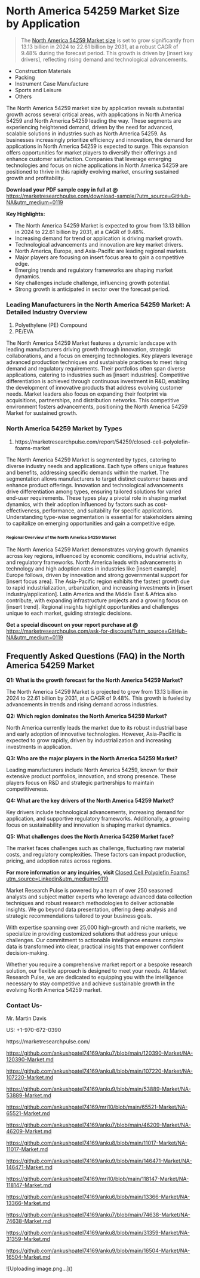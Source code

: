 <h1>North America 54259 Market&nbsp;Size by Application</h1><blockquote><p>The <a href="https://marketresearchpulse.com/download-sample/?utm_source=GitHub-NA&amp;utm_medium=0119">North America 54259 Market size</a> is set to grow significantly from 13.13 billion in 2024 to 22.61 billion by 2031, at a robust CAGR of 9.48% during the forecast period. This growth is driven by [insert key drivers], reflecting rising demand and technological advancements.</p></blockquote><ul><li>Construction Materials<li> Packing<li> Instrument Case Manufacture<li> Sports and Leisure<li> Others</li></ul><p>The North America 54259 market size by application reveals substantial growth across several critical areas, with applications in North America 54259 and North America 54259 leading the way. These segments are experiencing heightened demand, driven by the need for advanced, scalable solutions in industries such as North America 54259. As businesses increasingly prioritize efficiency and innovation, the demand for applications in North America 54259 is expected to surge. This expansion offers opportunities for market players to diversify their offerings and enhance customer satisfaction. Companies that leverage emerging technologies and focus on niche applications in North America 54259 are positioned to thrive in this rapidly evolving market, ensuring sustained growth and profitability.</p><p><strong>Download your PDF sample copy in full at @ </strong><a href="https://marketresearchpulse.com/download-sample/?utm_source=GitHub-NA&amp;utm_medium=0119">https://marketresearchpulse.com/download-sample/?utm_source=GitHub-NA&amp;utm_medium=0119</a></p><p><strong>Key Highlights: </strong></p><ul><li>The North America 54259 Market is expected to grow from 13.13 billion in 2024 to 22.61 billion by 2031, at a CAGR of 9.48%.</li><li>Increasing demand for trend or application is driving market growth.</li><li>Technological advancements and innovation are key market drivers.</li><li>North America, Europe, and Asia-Pacific are leading regional markets.</li><li>Major players are focusing on insert focus area to gain a competitive edge.</li><li>Emerging trends and regulatory frameworks are shaping market dynamics.</li><li>Key challenges include challenge, influencing growth potential.</li><li>Strong growth is anticipated in sector over the forecast period.</li></ul><h3>Leading Manufacturers in the North America 54259 Market: A Detailed Industry Overview</h3><ol><li>Polyethylene (PE) Compound<li> PE/EVA</li></ol><div class="flex max-w-full flex-col flex-grow"><div class="min-h-8 text-message flex w-full flex-col items-end gap-2 whitespace-normal break-words [.text-message+&amp;]:mt-5" dir="auto" data-message-author-role="assistant" data-message-id="fd8432e4-4910-450d-b182-61b7bfb0a01f" data-message-model-slug="gpt-4o"><div class="flex w-full flex-col gap-1 empty:hidden first:pt-[3px]"><div class="markdown prose w-full break-words dark:prose-invert light"><p>The North America 54259 Market features a dynamic landscape with leading manufacturers driving growth through innovation, strategic collaborations, and a focus on emerging technologies. Key players leverage advanced production techniques and sustainable practices to meet rising demand and regulatory requirements. Their portfolios often span diverse applications, catering to industries such as [insert industries]. Competitive differentiation is achieved through continuous investment in R&amp;D, enabling the development of innovative products that address evolving customer needs. Market leaders also focus on expanding their footprint via acquisitions, partnerships, and distribution networks. This competitive environment fosters advancements, positioning the North America 54259 Market for sustained growth.</p></div></div></div></div><h3>North America 54259 Market by Types</h3><ol><li>https://marketresearchpulse.com/report/54259/closed-cell-polyolefin-foams-market</li></ol><div class="flex max-w-full flex-col flex-grow"><div class="min-h-8 text-message flex w-full flex-col items-end gap-2 whitespace-normal break-words [.text-message+&amp;]:mt-5" dir="auto" data-message-author-role="assistant" data-message-id="084470be-0bb7-4664-bddf-5156b4f41249" data-message-model-slug="gpt-4o-mini"><div class="flex w-full flex-col gap-1 empty:hidden first:pt-[3px]"><div class="markdown prose w-full break-words dark:prose-invert light"><p>The North America 54259 Market is segmented by types, catering to diverse industry needs and applications. Each type offers unique features and benefits, addressing specific demands within the market. The segmentation allows manufacturers to target distinct customer bases and enhance product offerings. Innovation and technological advancements drive differentiation among types, ensuring tailored solutions for varied end-user requirements. These types play a pivotal role in shaping market dynamics, with their adoption influenced by factors such as cost-effectiveness, performance, and suitability for specific applications. Understanding type-wise segmentation is essential for stakeholders aiming to capitalize on emerging opportunities and gain a competitive edge.</p></div></div></div></div><h3><span style="font-size: 11px;">Regional Overview of the North America 54259 Market</span></h3><div class="flex max-w-full flex-col flex-grow"><div class="min-h-8 text-message flex w-full flex-col items-end gap-2 whitespace-normal break-words [.text-message+&amp;]:mt-5" dir="auto" data-message-author-role="assistant" data-message-id="e9038762-ce64-4e30-91c9-9bd413514231" data-message-model-slug="gpt-4o-mini"><div class="flex w-full flex-col gap-1 empty:hidden first:pt-[3px]"><div class="markdown prose w-full break-words dark:prose-invert light"><p>The North America 54259 Market demonstrates varying growth dynamics across key regions, influenced by economic conditions, industrial activity, and regulatory frameworks. North America leads with advancements in technology and high adoption rates in industries like [insert example]. Europe follows, driven by innovation and strong governmental support for [insert focus area]. The Asia-Pacific region exhibits the fastest growth due to rapid industrialization, urbanization, and increasing investments in [insert industry/application]. Latin America and the Middle East &amp; Africa also contribute, with expanding infrastructure projects and a growing focus on [insert trend]. Regional insights highlight opportunities and challenges unique to each market, guiding strategic decisions.</p></div></div></div></div><p><strong>Get a special discount on your report purchase at @ </strong><a href="https://marketresearchpulse.com/ask-for-discount/?utm_source=GitHub-NA&amp;utm_medium=0119">https://marketresearchpulse.com/ask-for-discount/?utm_source=GitHub-NA&amp;utm_medium=0119</a></p><h2>Frequently Asked Questions (FAQ) in the North America 54259 Market</h2><p><strong>Q1: What is the growth forecast for the North America 54259 Market?</strong></p><p>The North America 54259 Market is projected to grow from 13.13 billion in 2024 to 22.61 billion by 2031, at a CAGR of 9.48%. This growth is fueled by advancements in trends and rising demand across industries.</p><p><strong>Q2: Which region dominates the North America 54259 Market?</strong></p><p>North America currently leads the market due to its robust industrial base and early adoption of innovative technologies. However, Asia-Pacific is expected to grow rapidly, driven by industrialization and increasing investments in application.</p><p><strong>Q3: Who are the major players in the North America 54259 Market?</strong></p><p>Leading manufacturers include North America 54259, known for their extensive product portfolios, innovation, and strong presence. These players focus on R&amp;D and strategic partnerships to maintain competitiveness.</p><p><strong>Q4: What are the key drivers of the North America 54259 Market?</strong></p><p>Key drivers include technological advancements, increasing demand for application, and supportive regulatory frameworks. Additionally, a growing focus on sustainability and innovation is shaping market dynamics.</p><p><strong>Q5: What challenges does the North America 54259 Market face?</strong></p><p>The market faces challenges such as challenge, fluctuating raw material costs, and regulatory complexities. These factors can impact production, pricing, and adoption rates across regions.</p><p><strong>For more information or any inquiries, visit&nbsp;</strong><a href="Closed Cell Polyolefin Foams?utm_source=Linkedin&utm_medium=0119">Closed Cell Polyolefin Foams?utm_source=Linkedin&utm_medium=0119</a></p><p>Market Research Pulse is powered by a team of over 250 seasoned analysts and subject matter experts who leverage advanced data collection techniques and robust research methodologies to deliver actionable insights. We go beyond data presentation, offering deep analysis and strategic recommendations tailored to your business goals.</p><p>With expertise spanning over 25,000 high-growth and niche markets, we specialize in providing customized solutions that address your unique challenges. Our commitment to actionable intelligence ensures complex data is transformed into clear, practical insights that empower confident decision-making.</p><p>Whether you require a comprehensive market report or a bespoke research solution, our flexible approach is designed to meet your needs. At Market Research Pulse, we are dedicated to equipping you with the intelligence necessary to stay competitive and achieve sustainable growth in the evolving North America 54259 market.</p><h3><strong>Contact Us-</strong></h3><p>Mr. Martin Davis</p><p>US: +1-970-672-0390</p><p>https://marketresearchpulse.com/</p><p><a href="https://github.com/ankushpatel74169/anku7/blob/main/120390-Market/NA-120390-Market.md">https://github.com/ankushpatel74169/anku7/blob/main/120390-Market/NA-120390-Market.md</a></p><p><a href="https://github.com/ankushpatel74169/anku8/blob/main/107220-Market/NA-107220-Market.md">https://github.com/ankushpatel74169/anku8/blob/main/107220-Market/NA-107220-Market.md</a></p><p><a href="https://github.com/ankushpatel74169/anku9/blob/main/53889-Market/NA-53889-Market.md">https://github.com/ankushpatel74169/anku9/blob/main/53889-Market/NA-53889-Market.md</a></p><p><a href="https://github.com/ankushpatel74169/mri10/blob/main/65521-Market/NA-65521-Market.md">https://github.com/ankushpatel74169/mri10/blob/main/65521-Market/NA-65521-Market.md</a></p><p><a href="https://github.com/ankushpatel74169/anku7/blob/main/46209-Market/NA-46209-Market.md">https://github.com/ankushpatel74169/anku7/blob/main/46209-Market/NA-46209-Market.md</a></p><p><a href="https://github.com/ankushpatel74169/anku8/blob/main/11017-Market/NA-11017-Market.md">https://github.com/ankushpatel74169/anku8/blob/main/11017-Market/NA-11017-Market.md</a></p><p><a href="https://github.com/ankushpatel74169/anku9/blob/main/146471-Market/NA-146471-Market.md">https://github.com/ankushpatel74169/anku9/blob/main/146471-Market/NA-146471-Market.md</a></p><p><a href="https://github.com/ankushpatel74169/mri10/blob/main/118147-Market/NA-118147-Market.md">https://github.com/ankushpatel74169/mri10/blob/main/118147-Market/NA-118147-Market.md</a></p><p><a href="https://github.com/ankushpatel74169/anku6/blob/main/13366-Market/NA-13366-Market.md">https://github.com/ankushpatel74169/anku6/blob/main/13366-Market/NA-13366-Market.md</a></p><p><a href="https://github.com/ankushpatel74169/anku7/blob/main/74638-Market/NA-74638-Market.md">https://github.com/ankushpatel74169/anku7/blob/main/74638-Market/NA-74638-Market.md</a></p><p><a href="https://github.com/ankushpatel74169/anku8/blob/main/31359-Market/NA-31359-Market.md">https://github.com/ankushpatel74169/anku8/blob/main/31359-Market/NA-31359-Market.md</a></p><p><a href="https://github.com/ankushpatel74169/anku9/blob/main/16504-Market/NA-16504-Market.md">https://github.com/ankushpatel74169/anku9/blob/main/16504-Market/NA-16504-Market.md</a></p>
![Uploading image.png…]()
